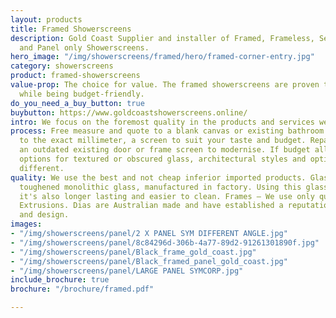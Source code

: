 ```yaml
---
layout: products
title: Framed Showerscreens
description: Gold Coast Supplier and installer of Framed, Frameless, Semi-Frameless
  and Panel only Showerscreens.
hero_image: "/img/showerscreens/framed/hero/framed-corner-entry.jpg"
category: showerscreens
product: framed-showerscreens
value-prop: The choice for value. The framed showerscreens are proven to be long-lasting
  while being budget-friendly.
do_you_need_a_buy_button: true
buybutton: https://www.goldcoastshowerscreens.online/
intro: We focus on the foremost quality in the products and services we offer.
process: Free measure and quote to a blank canvas or existing bathroom. Measuring
  to the exact millimeter, a screen to suit your taste and budget. Repair or replace
  an outdated existing door or frame screen to modernise. If budget allows there are
  options for textured or obscured glass, architectural styles and options for something
  different.
quality: We use the best and not cheap inferior imported products. Glass — We use
  toughened monolithic glass, manufactured in factory. Using this glass prevents de-lamination,
  it's also longer lasting and easier to clean. Frames — We use only quality Dias
  Extrusions. Dias are Australian made and have established a reputation for quality
  and design.
images:
- "/img/showerscreens/panel/2 X PANEL SYM DIFFERENT ANGLE.jpg"
- "/img/showerscreens/panel/8c84296d-306b-4a77-89d2-91261301890f.jpg"
- "/img/showerscreens/panel/Black_frame_gold_coast.jpg"
- "/img/showerscreens/panel/Black_framed_panel_gold_coast.jpg"
- "/img/showerscreens/panel/LARGE PANEL SYMCORP.jpg"
include_brochure: true
brochure: "/brochure/framed.pdf"

---
```

